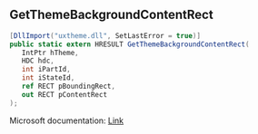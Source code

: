 ## GetThemeBackgroundContentRect

```csharp
[DllImport("uxtheme.dll", SetLastError = true)]
public static extern HRESULT GetThemeBackgroundContentRect(
   IntPtr hTheme,
   HDC hdc,
   int iPartId,
   int iStateId,
   ref RECT pBoundingRect,
   out RECT pContentRect
);
```

Microsoft documentation: [Link](https://docs.microsoft.com/en-us/windows/win32/api/uxtheme/nf-uxtheme-getthemebackgroundcontentrect)
